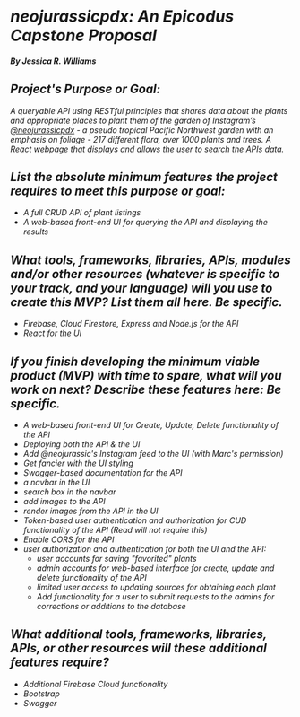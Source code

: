 # _neojurassicpdx: An Epicodus Capstone Proposal_
#### _By **Jessica R. Williams**_

## _Project's Purpose or Goal:_ 

_A queryable API using RESTful principles that shares data about the plants and appropriate places to plant them of the garden of Instagram’s [@neojurassicpdx](https://www.instagram.com/neojurassicpdx/) - a pseudo tropical Pacific Northwest garden with an emphasis on foliage - 217 different flora, over 1000 plants and trees.  A React webpage that displays and allows the user to search the APIs data._

## _List the absolute minimum features the project requires to meet this purpose or goal:_

* _A full CRUD API of plant listings_
* _A web-based front-end UI for querying the API and displaying the results_

## _What tools, frameworks, libraries, APIs, modules and/or other resources (whatever is specific to your track, and your language) will you use to create this MVP? List them all here. Be specific._

* _Firebase, Cloud Firestore, Express and Node.js for the API_
* _React for the UI_

## _If you finish developing the minimum viable product (MVP) with time to spare, what will you work on next? Describe these features here: Be specific._

* _A web-based front-end UI for Create, Update, Delete functionality of the API_
* _Deploying both the API & the UI_
* _Add @neojurassic's Instagram feed to the UI (with Marc's permission)_
* _Get fancier with the UI styling_
* _Swagger-based documentation for the API_
* _a navbar in the UI_
* _search box in the navbar_ 
* _add images to the API_ 
* _render images from the API in the UI_
* _Token-based user authentication and authorization for CUD functionality of the API (Read will not require this)_
* _Enable CORS for the API_
* _user authorization and authentication for both the UI and the API:_
    - _user accounts for saving "favorited" plants_
    - _admin accounts for web-based interface for create, update and delete functionality of the API_
    - _limited user access to updating sources for obtaining each plant_
    - _Add functionality for a user to submit requests to the admins for corrections or additions to the database_ 

## _What additional tools, frameworks, libraries, APIs, or other resources will these additional features require?_

* _Additional Firebase Cloud functionality_
* _Bootstrap_
* _Swagger_